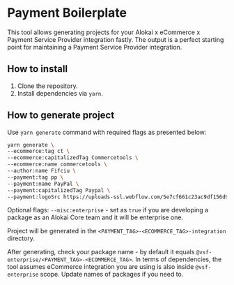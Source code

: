 # Payment Boilerplate

This tool allows generating projects for your Alokai x eCommerce x Payment Service Provider integration fastly. The output is a perfect starting point for maintaining a Payment Service Provider integration.

## How to install

1. Clone the repository.
2. Install dependencies via `yarn`.

## How to generate project

Use `yarn generate` command with required flags as presented below:

```sh
yarn generate \
--ecommerce:tag ct \
--ecommerce:capitalizedTag Commercetools \
--ecommerce:name commercetools \
--author:name Fifciu \
--payment:tag pp \
--payment:name PayPal \
--payment:capitalizedTag Paypal \
--payment:logoSrc https://uploads-ssl.webflow.com/5e7cf661c23ac9df156d9c3d/5eb01763b8d39cb1427e86f2_PayPal%201.svg
```

Optional flags:
`--misc:enterprise` - set as `true` if you are developing a package as an Alokai Core team and it will be enterprise one.

Project will be generated in the `<PAYMENT_TAG>-<ECOMMERCE_TAG>-integration` directory.

After generating, check your package name - by default it equals `@vsf-enterprise/<PAYMENT_TAG>-<ECOMMERCE_TAG>`. In terms of dependencies, the tool assumes eCommerce integration you are using is also inside `@vsf-enterprise` scope. Update names of packages if you need to.
